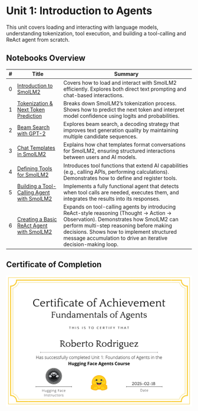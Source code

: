 # Unit 1: Introduction to Agents

This unit covers loading and interacting with language models, understanding tokenization, tool execution, and building a tool-calling and ReAct agent from scratch.

## Notebooks Overview

| # | Title | Summary |
| --- | --- | --- |
| 0 | [Introduction to SmolLM2](0-SmolLM2_Introduction.ipynb) | Covers how to load and interact with SmolLM2 efficiently. Explores both direct text prompting and chat-based interactions. |
| 1	| [Tokenization & Next Token Prediction](1-SmolLM2_Tokenization_and_Token_Prediction.ipynb) | Breaks down SmolLM2’s tokenization process. Shows how to predict the next token and interpret model confidence using logits and probabilities. |
| 2	| [Beam Search with GPT-2](2-GPT2_Beam_Search.ipynb) | Explores beam search, a decoding strategy that improves text generation quality by maintaining multiple candidate sequences. |
| 3	| [Chat Templates in SmolLM2](3-SmolLM2_Chat_Templates.ipynb)| Explains how chat templates format conversations for SmolLM2, ensuring structured interactions between users and AI models. |
| 4	| [Defining Tools for SmolLM2](4-SmolLM2_and_Tools.ipynb) | Introduces tool functions that extend AI capabilities (e.g., calling APIs, performing calculations). Demonstrates how to define and register tools. |
| 5	| [Building a Tool-Calling Agent with SmolLM2](5-SmolLM2_ToolCalling_Agent.ipynb) | Implements a fully functional agent that detects when tool calls are needed, executes them, and integrates the results into its responses. |
| 6	| [Creating a Basic ReAct Agent with SmolLM2](6-SmolLM2_ReAct_Agent.ipynb) | Expands on tool-calling agents by introducing ReAct-style reasoning (Thought → Action → Observation). Demonstrates how SmolLM2 can perform multi-step reasoning before making decisions. Shows how to implement structured message accumulation to drive an iterative decision-making loop. |

## Certificate of Completion

![](../images/Unit1_Certificate.png)